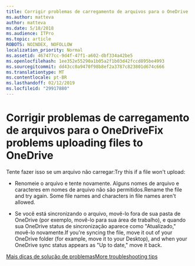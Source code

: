 ```yaml
---
title: Corrigir problemas de carregamento de arquivos para o OneDrive
ms.author: matteva
author: matteva
ms.date: 5/18/2018
ms.audience: ITPro
ms.topic: article
ROBOTS: NOINDEX, NOFOLLOW
localization_priority: Normal
ms.assetid: 467477cc-9d4f-47f1-a602-dbf334a42be5
ms.openlocfilehash: 1ee352e55290a1b05a2f1b03d42fccd895be4993
ms.sourcegitcommit: dd43cc0a9470f98b8ef2a3787c823801d674c666
ms.translationtype: MT
ms.contentlocale: pt-BR
ms.lasthandoff: 02/12/2019
ms.locfileid: "29917880"
---
```

# <a name="fix-problems-uploading-files-to-onedrive"></a><span data-ttu-id="73228-102">Corrigir problemas de carregamento de arquivos para o OneDrive</span><span class="sxs-lookup"><span data-stu-id="73228-102">Fix problems uploading files to OneDrive</span></span>

<span data-ttu-id="73228-103">Tente fazer isso se um arquivo não carregar:</span><span class="sxs-lookup"><span data-stu-id="73228-103">Try this if a file won't upload:</span></span>
  
- <span data-ttu-id="73228-p101">Renomeie o arquivo e tente novamente. Alguns nomes de arquivo e caracteres em nomes de arquivo não são permitidos.</span><span class="sxs-lookup"><span data-stu-id="73228-p101">Rename the file and try again. Some file names and characters in file names aren't allowed.</span></span> 
    
- <span data-ttu-id="73228-106">Se você está sincronizando o arquivo, movê-lo fora de sua pasta de OneDrive (por exemplo, movê-lo para sua área de trabalho), e quando sua OneDrive status de sincronização aparece como "Atualizado," movê-lo novamente.</span><span class="sxs-lookup"><span data-stu-id="73228-106">If you're syncing the file, move it out of your OneDrive folder (for example, move it to your Desktop), and when your OneDrive sync status appears as "Up to date," move it back.</span></span> 
    
[<span data-ttu-id="73228-107">Mais dicas de solução de problemas</span><span class="sxs-lookup"><span data-stu-id="73228-107">More troubleshooting tips</span></span>](https://go.microsoft.com/fwlink/?linkid=873155)
  


